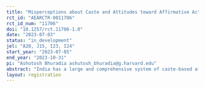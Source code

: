 ```yaml
---
title: "Misperceptions about Caste and Attitudes toward Affirmative Action Among College Students in India "
rct_id: "AEARCTR-0011706"
rct_id_num: "11706"
doi: "10.1257/rct.11706-1.0"
date: "2023-07-03"
status: "in_development"
jel: "A20, J15, I23, I24"
start_year: "2023-07-05"
end_year: "2023-10-31"
pi: "Ashutosh Bhuradia ashutosh_bhuradia@g.harvard.edu"
abstract: "India has a large and comprehensive system of caste-based affirmative action in its public colleges and universities. Affirmative action in India’s higher education is meant to address historical inequities that resulted from centuries of caste-based oppression. The system has resulted in a large number of beneficiaries (students from “lower-caste” backgrounds) and non-beneficiaries (students from “upper-caste” backgrounds). Upper-caste students—who are the non-beneficiaries—might have beliefs about and preferences for affirmative action and other redistributive policies which are shaped, in part, by their misperceptions about caste. In this study, I propose an online survey experiment to capture these biases and misperceptions and conduct interventions to address them. I randomly assign 1600 college students in India to one of three arms: a 2-minute online intervention that provides students with facts about caste; a 2-minute online intervention that provides research evidence about caste-related discrimination; and a 4-minute online intervention that combines facts and research evidence about caste. The results of this study are critical to understanding caste-related biases and misperceptions among college students in India, and, more broadly, for designing interventions that promote diversity and inclusion at higher education institutions around the world.  "
layout: registration
---
```


